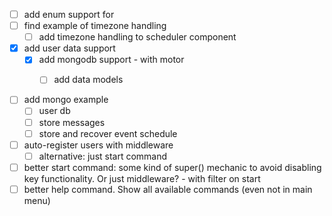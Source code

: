 - [ ] add enum support for
- [ ] find example of timezone handling
    - [ ] add timezone handling to scheduler component

- [x] add user data support
  - [x] add mongodb support - with motor
    - [ ] add data models


- [ ] add mongo example
  - [ ] user db
  - [ ] store messages
  - [ ] store and recover event schedule
- [ ] auto-register users with middleware
  - [ ] alternative: just start command

- [ ] better start command: some kind of super() mechanic to avoid disabling key
  functionality. Or just middleware? - with filter on start
- [ ] better help command. Show all available commands (even not in main menu)